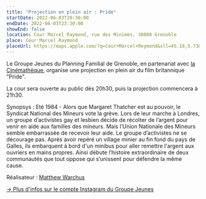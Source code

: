 ```yaml
---
title: "Projection en plein air : Pride"
startDate: 2022-06-03T20:30:00
endDate: 2022-06-03T23:30:00
showEnd: false
location: Cour Marcel Raymond, rue des Minimes, 38000 Grenoble
place: Cour Marcel Raymond
placeUrl: https://maps.apple.com/?q=Cour+Marcel+Reymond&sll=45.18,5.73&address=rue+des+Minimes
---
```


Le Groupe Jeunes du Planning Familial de Grenoble, en partenariat avec [la Cinémathèque](https://www.cinemathequedegrenoble.fr/), organise une projection en plein air du film britannique "Pride".

La cour sera ouverte au public dès 20h30, puis la projection commencera à 21h30.

Synopsys : Eté 1984 - Alors que Margaret Thatcher est au pouvoir, le Syndicat National des Mineurs vote la grève. Lors de leur marche à Londres, un groupe d’activistes gay et lesbien décide de récolter de l’argent pour venir en aide aux familles des mineurs. Mais l’Union Nationale des Mineurs semble embarrassée de recevoir leur aide. Le groupe d’activistes ne se décourage pas. Après avoir repéré un village minier au fin fond du pays de Galles, ils embarquent à bord d'un minibus pour aller remettre l'argent aux ouvriers en mains propres. Ainsi débute l’histoire extraordinaire de deux communautés que tout oppose qui s’unissent pour défendre la même cause.

Réalisateur : [Matthew Warchus](https://www.allocine.fr/personne/fichepersonne_gen_cpersonne=32425.html)

[→ Plus d'infos sur le compte Instagram du Groupe Jeunes](https://www.instagram.com/groupejeunes.pf38/)
